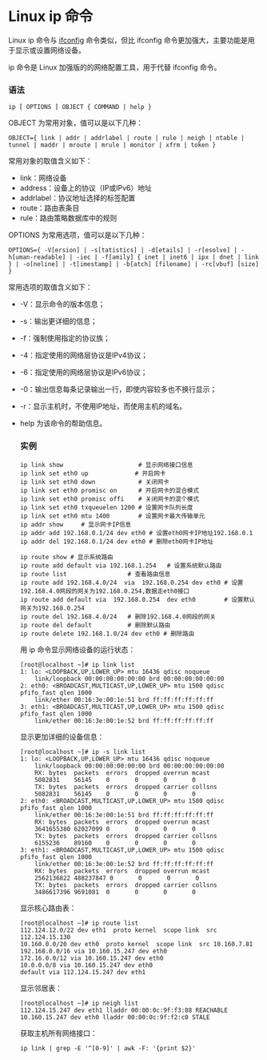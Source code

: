 # Linux ip 命令

Linux ip 命令与 [ifconfig](https://www.runoob.com/linux/linux-comm-ifconfig.html) 命令类似，但比 ifconfig 命令更加强大，主要功能是用于显示或设置网络设备。

ip 命令是 Linux 加强版的的网络配置工具，用于代替 ifconfig 命令。

### 语法

```shell
ip [ OPTIONS ] OBJECT { COMMAND | help }
```

OBJECT 为常用对象，值可以是以下几种：

```shell
OBJECT={ link | addr | addrlabel | route | rule | neigh | ntable | tunnel | maddr | mroute | mrule | monitor | xfrm | token }
```

常用对象的取值含义如下：

- link：网络设备
- address：设备上的协议（IP或IPv6）地址
- addrlabel：协议地址选择的标签配置
- route：路由表条目
- rule：路由策略数据库中的规则

OPTIONS 为常用选项，值可以是以下几种：

```shell
OPTIONS={ -V[ersion] | -s[tatistics] | -d[etails] | -r[esolve] | -h[uman-readable] | -iec | -f[amily] { inet | inet6 | ipx | dnet | link } | -o[neline] | -t[imestamp] | -b[atch] [filename] | -rc[vbuf] [size] }
```

常用选项的取值含义如下：

- -V：显示命令的版本信息；

- -s：输出更详细的信息；

- -f：强制使用指定的协议族；

- -4：指定使用的网络层协议是IPv4协议；

- -6：指定使用的网络层协议是IPv6协议；

- -0：输出信息每条记录输出一行，即使内容较多也不换行显示；

- -r：显示主机时，不使用IP地址，而使用主机的域名。

- help 为该命令的帮助信息。

  ### 实例

  ```shell
  ip link show                     # 显示网络接口信息
  ip link set eth0 up             # 开启网卡
  ip link set eth0 down            # 关闭网卡
  ip link set eth0 promisc on      # 开启网卡的混合模式
  ip link set eth0 promisc offi    # 关闭网卡的混个模式
  ip link set eth0 txqueuelen 1200 # 设置网卡队列长度
  ip link set eth0 mtu 1400        # 设置网卡最大传输单元
  ip addr show     # 显示网卡IP信息
  ip addr add 192.168.0.1/24 dev eth0 # 设置eth0网卡IP地址192.168.0.1
  ip addr del 192.168.0.1/24 dev eth0 # 删除eth0网卡IP地址
  
  ip route show # 显示系统路由
  ip route add default via 192.168.1.254   # 设置系统默认路由
  ip route list                 # 查看路由信息
  ip route add 192.168.4.0/24  via  192.168.0.254 dev eth0 # 设置192.168.4.0网段的网关为192.168.0.254,数据走eth0接口
  ip route add default via  192.168.0.254  dev eth0        # 设置默认网关为192.168.0.254
  ip route del 192.168.4.0/24   # 删除192.168.4.0网段的网关
  ip route del default          # 删除默认路由
  ip route delete 192.168.1.0/24 dev eth0 # 删除路由
  ```

  用 ip 命令显示网络设备的运行状态：

  ```shell
  [root@localhost ~]# ip link list
  1: lo: <LOOPBACK,UP,LOWER_UP> mtu 16436 qdisc noqueue
      link/loopback 00:00:00:00:00:00 brd 00:00:00:00:00:00
  2: eth0: <BROADCAST,MULTICAST,UP,LOWER_UP> mtu 1500 qdisc pfifo_fast qlen 1000
      link/ether 00:16:3e:00:1e:51 brd ff:ff:ff:ff:ff:ff
  3: eth1: <BROADCAST,MULTICAST,UP,LOWER_UP> mtu 1500 qdisc pfifo_fast qlen 1000
      link/ether 00:16:3e:00:1e:52 brd ff:ff:ff:ff:ff:ff
  ```

  显示更加详细的设备信息：

  ```shell
  [root@localhost ~]# ip -s link list
  1: lo: <LOOPBACK,UP,LOWER_UP> mtu 16436 qdisc noqueue
      link/loopback 00:00:00:00:00:00 brd 00:00:00:00:00:00
      RX: bytes  packets  errors  dropped overrun mcast   
      5082831    56145    0       0       0       0      
      TX: bytes  packets  errors  dropped carrier collsns
      5082831    56145    0       0       0       0      
  2: eth0: <BROADCAST,MULTICAST,UP,LOWER_UP> mtu 1500 qdisc pfifo_fast qlen 1000
      link/ether 00:16:3e:00:1e:51 brd ff:ff:ff:ff:ff:ff
      RX: bytes  packets  errors  dropped overrun mcast   
      3641655380 62027099 0       0       0       0      
      TX: bytes  packets  errors  dropped carrier collsns
      6155236    89160    0       0       0       0      
  3: eth1: <BROADCAST,MULTICAST,UP,LOWER_UP> mtu 1500 qdisc pfifo_fast qlen 1000
      link/ether 00:16:3e:00:1e:52 brd ff:ff:ff:ff:ff:ff
      RX: bytes  packets  errors  dropped overrun mcast   
      2562136822 488237847 0       0       0       0      
      TX: bytes  packets  errors  dropped carrier collsns
      3486617396 9691081  0       0       0       0    
  ```

  显示核心路由表：

  ```shell
  [root@localhost ~]# ip route list 
  112.124.12.0/22 dev eth1  proto kernel  scope link  src 112.124.15.130
  10.160.0.0/20 dev eth0  proto kernel  scope link  src 10.160.7.81
  192.168.0.0/16 via 10.160.15.247 dev eth0
  172.16.0.0/12 via 10.160.15.247 dev eth0
  10.0.0.0/8 via 10.160.15.247 dev eth0
  default via 112.124.15.247 dev eth1
  ```

  显示邻居表：

  ```shell
  [root@localhost ~]# ip neigh list
  112.124.15.247 dev eth1 lladdr 00:00:0c:9f:f3:88 REACHABLE
  10.160.15.247 dev eth0 lladdr 00:00:0c:9f:f2:c0 STALE
  ```

  获取主机所有网络接口：

  ```shell
  ip link | grep -E '^[0-9]' | awk -F: '{print $2}'
  ```